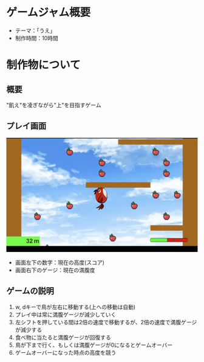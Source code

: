 # ゲームジャム概要
- テーマ：「うえ」
- 制作時間：10時間

# 制作物について
## 概要
"飢え"を凌ぎながら"上"を目指すゲーム

## プレイ画面
![プレイ画面](https://github.com/ruikyon/GameJam19_12/blob/master/screenshot.png)
- 画面左下の数字：現在の高度(スコア)
- 画面右下のゲージ：現在の満腹度

## ゲームの説明
1. w, dキーで鳥が左右に移動する(上への移動は自動)
2. プレイ中は常に満腹ゲージが減少していく
3. 左シフトを押している間は2倍の速度で移動するが、2倍の速度で満腹ゲージが減少する
4. 食べ物に当たると満腹ゲージが回復する
5. 鳥が下まで行く、もしくは満腹ゲージが0になるとゲームオーバー
6. ゲームオーバーになった時点の高度を競う
